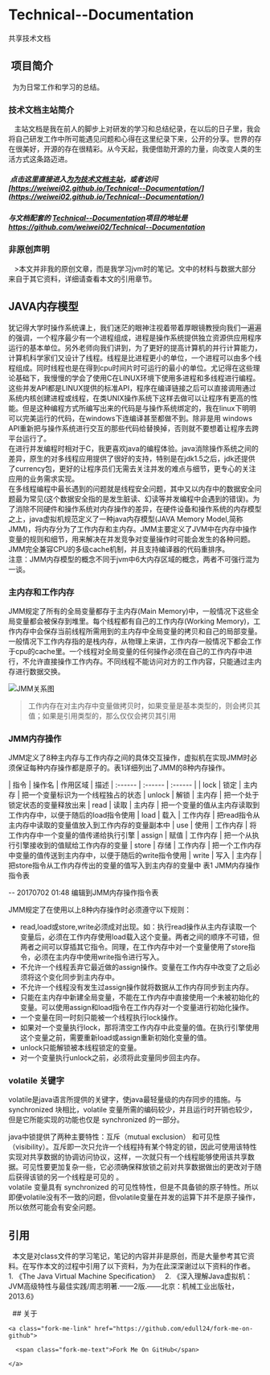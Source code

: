 # Technical--Documentation
共享技术文档

##  项目简介
  为为日常工作和学习的总结。

### 技术文档主站简介

   主站文档是我在前人的脚步上对研发的学习和总结纪录，在以后的日子里，我会将自己研发工作中所可能遇见问题和心得在这里纪录下来，公开的分享。世界的存在很美好，开源的存在很精彩。从今天起，我便借助开源的力量，向改变人类的生活方式这条路迈进。

#####  点击这里直接进入[为为技术文档主站](https://weiwei02.github.io/Technical--Documentation/)，或者访问 [https://weiwei02.github.io/Technical--Documentation/](https://weiwei02.github.io/Technical--Documentation/)

##### 与文档配套的 [Technical--Documentation](https://github.com/weiwei02/Technical--Documentation)项目的地址是 https://github.com/weiwei02/Technical--Documentation

### 非原创声明
   >本文并非我的原创文章，而是我学习jvm时的笔记。文中的材料与数据大部分来自于其它资料，详细请查看本文的引用章节。


## JAVA内存模型

   犹记得大学时操作系统课上，我们迷茫的眼神注视着带着厚眼镜教授向我们一遍遍的强调，一个程序最少有一个进程组成，进程是操作系统提供独立资源供应用程序运行的基本单位。另外老师向我们讲到，为了更好的提高计算机的并行计算能力，计算机科学家们又设计了线程。线程是比进程更小的单位，一个进程可以由多个线程组成。同时线程也是在得到cpu时间片时可运行的最小的单位。尤记得在这些理论基础下，我慢慢的学会了使用C在LINUX环境下使用多进程和多线程进行编程。这些并发API都是LINUX提供的标准API，程序在编译链接之后可以直接调用通过系统内核创建进程或线程，在类UNIX操作系统下这样去做可以让程序有更高的性能。但是这种编程方式所编写出来的代码是与操作系统绑定的，我在linux下明明可以完美运行的代码，在windows下连编译甚至都做不到。除非是用 windows API重新把与操作系统进行交互的那些代码给替换掉，否则就不要想着让程序去跨平台运行了。  
   在进行并发编程时相对于C，我更喜欢java的编程体验。java消除操作系统之间的差异，原生的对多线程应用提供了很好的支持，特别是在jdk1.5之后，jdk还提供了currency包，更好的让程序员们无需去关注并发的难点与细节，更专心的关注应用的业务需求实现。  
   在多线程编程中最长遇到的问题就是线程安全问题，其中又以内存中的数据安全问题最为常见(这个数据安全指的是发生脏读、幻读等并发编程中会遇到的错误)。为了消除不同硬件和操作系统对内存操作的差异，在硬件设备和操作系统的内存模型之上，java虚拟机规范定义了一种java内存模型(JAVA Memory Model,简称JMM)，将内存分为了工作内存和主内存。JMM主要定义了JVM中在内存中操作变量的规则和细节，用来解决在并发竞争对变量操作时可能会发生的各种问题。JMM完全兼容CPU的多级cache机制，并且支持编译器的代码重排序。  
   注意：JMM内存模型的概念不同于jvm中6大内存区域的概念，两者不可强行混为一谈。

### 主内存和工作内存
  JMM规定了所有的全局变量都存于主内存(Main Memory)中，一般情况下这些全局变量都会被保存到堆里。每个线程都有自己的工作内存(Working Memory)，工作内存中会保存当前线程所需用到的主内存中全局变量的拷贝和自己的局部变量。一般情况下工作内存指的是栈内存，从物理上来讲，工作内存一般情况下都会工作于cpu的cache里。一个线程对全局变量的任何操作必须在自己的工作内存中进行，不允许直接操作工作内存。不同线程不能访问对方的工作内容，只能通过主内存进行数据交换。

  ![JMM关系图]()

  > 工作内存在对主内存中变量做拷贝时，如果变量是基本类型的，则会拷贝其值；如果是引用类型的，那么仅仅会拷贝其引用

### JMM内存操作
JMM定义了8种主内存与工作内存之间的具体交互操作，虚拟机在实现JMM时必须保证每种内存操作都是原子的。表1详细列出了JMM的8种内存操作。

| 指令    |  操作名  | 作用区域 | 描述
| :------ | :------ | :------ |
| lock    | 锁定    | 主内存   | 把一个变量标识为一个线程独占的状态
| unlock  | 解锁    | 主内存   | 把一个处于锁定状态的变量释放出来
| read    | 读取    | 主内存   | 把一个变量的值从主内存读取到工作内存中，以便于随后的load指令使用
| load    | 载入    | 工作内存 | 把read指令从主内存中读取的变量值放入到工作内存的变量副本中
| use     | 使用    | 工作内存 | 将工作内存中一个变量的值传递给执行引擎
| assign  | 赋值    | 工作内存 | 把一个从执行引擎接收到的值赋给工作内存的变量
| store   | 存储    | 工作内存 | 把一个工作内存中变量的值传送到主内存中，以便于随后的write指令使用
| write   | 写入    | 主内存   | 把store指令从工作内存传出的变量的值写入到主内存的变量中
表1 JMM内存操作指令表

-- 20170702 01:48 编辑到JMM内存操作指令表

JMM规定了在使用以上8种内存操作时必须遵守以下规则：
* read,load或store,write必须成对出现。如：执行read操作从主内存读取一个变量后，必须在工作内存使用load载入这个变量。两者之间的顺序不可错，但两者之间可以穿插其它指令。同理，在工作内存中对一个变量使用了store指令，必须在主内存中使用write指令进行写入。
* 不允许一个线程丢弃它最近做的assign操作。变量在工作内存中改变了之后必须将这个变化同步到主内存中。
* 不允许一个线程没有发生过assign操作就将数据从工作内存同步到主内存。
* 只能在主内存中新建全局变量，不能在工作内存中直接使用一个未被初始化的变量。可以使用assign和load指令在工作内存对一个变量进行初始化操作。
* 一个变量在同一时刻只能被一个线程执行lock操作。
* 如果对一个变量执行lock，那将清空工作内存中此变量的值。在执行引擎使用这个变量之前，需要重新load或assign重新初始化变量的值。
* unlock只能解锁被本线程锁定的变量。
* 对一个变量执行unlock之前，必须将此变量同步回主内存。

### volatile 关键字
volatile是java语言所提供的关键字，使java最轻量级的内存同步的措施。与 synchronized 块相比，volatile 变量所需的编码较少，并且运行时开销也较少，但是它所能实现的功能也仅是 synchronized 的一部分。   

java中锁提供了两种主要特性：互斥（mutual exclusion） 和可见性（visibility）。互斥即一次只允许一个线程持有某个特定的锁，因此可使用该特性实现对共享数据的协调访问协议，这样，一次就只有一个线程能够使用该共享数据。可见性要更加复杂一些，它必须确保释放锁之前对共享数据做出的更改对于随后获得该锁的另一个线程是可见的 。  
volatile 变量具有 synchronized 的可见性特性，但是不具备锁的原子特性。所以即便volatile没有不一致的问题，但volatile变量在并发的运算下并不是原子操作，所以依然可能会有安全问题。


## 引用

  本文是对class文件的学习笔记，笔记的内容并非是原创，而是大量参考其它资料。在写作本文的过程中引用了以下资料，为为在此深深谢过以下资料的作者。
  1. 《The Java Virtual Machine Specification》
  2. 《深入理解Java虚拟机：JVM高级特性与最佳实践/周志明著.——2版.——北京：机械工业出版社，2013.6》


  ## 关于



<link rel="stylesheet" href="[path to fork.css]">
<div class="fork-me-wrapper">

  <div class="fork-me">

    <a class="fork-me-link" href="https://github.com/edull24/fork-me-on-github">

      <span class="fork-me-text">Fork Me On GitHub</span>

    </a>

  </div>

</div>
